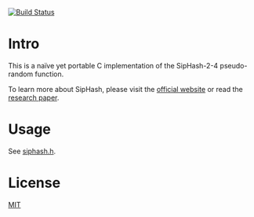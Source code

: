 [![Build Status](https://travis-ci.org/flyingmutant/siphash.png)](https://travis-ci.org/flyingmutant/siphash)


# Intro

This is a naïve yet portable C implementation of the SipHash-2-4 pseudo-random function.

To learn more about SipHash, please visit the [official website](https://www.131002.net/siphash/)
or read the [research paper](https://131002.net/siphash/siphash.pdf).


# Usage

See [siphash.h](siphash.h).


# License

[MIT](LICENSE)
